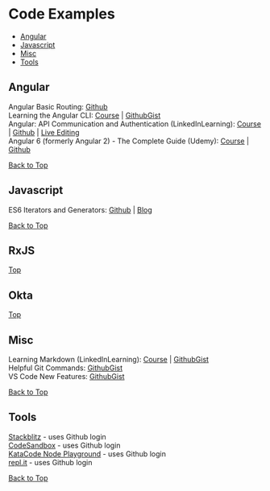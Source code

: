 # Code Examples
* [Angular](#angular)
* [Javascript](#javascript)
* [Misc](#misc)
* [Tools](#tools)
## Angular
Angular Basic Routing: [Github](https://github.com/kozigh01/angular-basic-routing)  
Learning the Angular CLI: [Course](https://www.linkedin.com/learning/learning-the-angular-cli-2) | [GithubGist](https://gist.github.com/kozigh01/37b52fc1362da677b953c957178ee703)  
Angular: API Communication and Authentication (LinkedInLearning): [Course](https://www.linkedin.com/learning/angular-api-communication-and-authentication) | [Github](https://github.com/kozigh01/AngularAPICommAndAuth) | [Live Editing](https://stackblitz.com/github/kozigh01/AngularAPICommAndAuth/tree/master/my-app)  
Angular 6 (formerly Angular 2) - The Complete Guide (Udemy): [Course](https://www.udemy.com/the-complete-guide-to-angular-2/learn/v4/overview) | [Github](https://github.com/kozigh01/AngularAPICommAndAuth)  

[Back to Top](#code-examples)  
## Javascript
ES6 Iterators and Generators: [Github](https://github.com/kozigh01/es6-iterators-generators) | [Blog](https://codeburst.io/a-simple-guide-to-es6-iterators-in-javascript-with-examples-189d052c3d8e)  

[Back to Top](#code-examples)
## RxJS
[Top](#code-examples)
## Okta
[Top](#code-examples)
## Misc
Learning Markdown (LinkedInLearning): [Course](https://www.linkedin.com/learning/learning-markdown) | [GithubGist](https://gist.github.com/kozigh01/b93a28c22b1e564c6a2d6f417712c97e)  
Helpful Git Commands: [GithubGist](https://gist.github.com/kozigh01/38da36a44765bba001669daa428209ac)  
VS Code New Features: [GithubGist](https://gist.github.com/kozigh01/252c2345aa4cb936bd85f08d15cd3fec)  

[Back to Top](#code-examples)
## Tools
[Stackblitz](https://stackblitz.com/) - uses Github login  
[CodeSandbox](https://codesandbox.io/) - uses Github login  
[KataCode Node Playground](https://www.katacoda.com/courses/nodejs/playground) - uses Github login  
[repl.it](https://repl.it/repls) - uses Github login  

[Back to Top](#code-examples)

